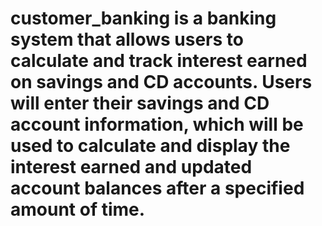 # customer_banking is a banking system that allows users to calculate and track interest earned on savings and CD accounts. Users will enter their savings and CD account information, which will be used to calculate and display the interest earned and updated account balances after a specified amount of time. 